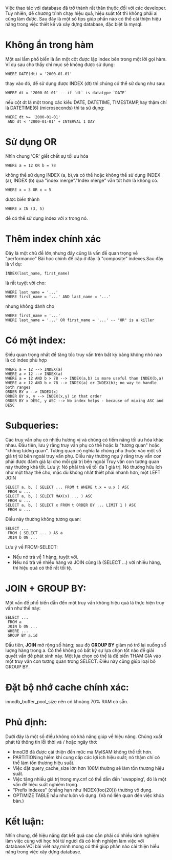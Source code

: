 Việc thao tác với database đã trở thành rất thân thuộc đối với các developer. Tuy nhiên, để chương trình chạy hiệu quả, hiệu suất tốt thì không phải ai cũng làm được. Sau đây là một số tips giúp phần nào có thể cải thiện hiệu năng trong việc thiết kế  và xây dựng database, đặc biệt là mysql.
# Không ẩn trong hàm
Một sai lầm phổ biến là ẩn một cột được lập index bên trong một lời gọi hàm. Ví dụ sau cho thấy chỉ mục sẽ không được sử dụng:
```
WHERE DATE(dt) = '2000-01-01'
```
thay vào đó, để sử dụng được INDEX (dt) thì chúng có thể sử dụng như sau:
```
WHERE dt = '2000-01-01' -- if `dt` is datatype `DATE`
```
nếu cột dt là một trong các kiểu DATE, DATETIME, TIMESTAMP,hay thậm chí là DATETIME(6) (microseconds) thì ta sử dụng:
```
WHERE dt >= '2000-01-01'
 AND dt < '2000-01-01' + INTERVAL 1 DAY
```
# Sử dụng OR
Nhìn chung 'OR' giết chết sự tối ưu hóa
```
WHERE a = 12 OR b = 78
```
không thể sử dụng INDEX (a, b),và có thể hoặc không thể sử dụng INDEX (a), INDEX (b) qua  "index merge"."Index merge" vẫn tốt hơn là không có.
```
WHERE x = 3 OR x = 5
```
được biến thành
```
WHERE x IN (3, 5)
```
để có thể sử dụng index với x trong nó.
# Thêm index chính xác
Đây là một chủ đề lớn,nhưng đây cũng là vấn đề quan trọng về "performance"
Bài học chính đề cập ở đây là "composite" indexes.Sau đây là ví dụ:
```
INDEX(last_name, first_name)
```
là rất tuyệt vời cho:
```
WHERE last_name = '...'
WHERE first_name = '...' AND last_name = '...' 
```
nhưng không dành cho
```
WHERE first_name = '...' 
WHERE last_name = '...' OR first_name = '...' -- "OR" is a killer
```
# Có một index:
Điều quan trọng nhất để tăng tốc truy vấn trên bất kỳ bảng không nhỏ nào là có index phù hợp
```
WHERE a = 12 --> INDEX(a)
WHERE a > 12 --> INDEX(a)
WHERE a = 12 AND b > 78 --> INDEX(a,b) is more useful than INDEX(b,a)
WHERE a > 12 AND b > 78 --> INDEX(a) or INDEX(b); no way to handle both ranges
ORDER BY x --> INDEX(x)
ORDER BY x, y --> INDEX(x,y) in that order
ORDER BY x DESC, y ASC --> No index helps - because of mixing ASC and DESC
```
# Subqueries:
Các truy vấn phụ có nhiều hương vị và chúng có tiềm năng tối ưu hóa khác nhau. Đầu tiên, lưu ý rằng truy vấn phụ có thể
hoặc là "tương quan" hoặc "không tương quan". Tương quan có nghĩa là chúng phụ thuộc vào một số giá trị từ bên ngoài
truy vấn phụ. Điều này thường ngụ ý rằng truy vấn con phải được đánh giá lại cho mỗi giá trị bên ngoài
Truy vấn con tương quan này thường khá tốt. Lưu ý: Nó phải trả về tối đa 1 giá trị. Nó thường hữu ích như một
thay thế cho, mặc dù không nhất thiết phải nhanh hơn, một LEFT JOIN
```
SELECT a, b, ( SELECT ... FROM t WHERE t.x = u.x ) ASC
 FROM u ...
SELECT a, b, ( SELECT MAX(x) ... ) ASC
 FROM u ...
SELECT a, b, ( SELECT x FROM t ORDER BY ... LIMIT 1 ) ASC
 FROM u ...
```
Điều này thường không tương quan:
```
SELECT ...
 FROM ( SELECT ... ) AS a
 JOIN b ON ...
```
Lưu ý về FROM-SELECT:
* Nếu nó trả về 1 hàng, tuyệt vời.
* Nếu nó trả về nhiều hàng và JOIN cũng là (SELECT ...) với nhiều hàng, thì hiệu quả có thể rất tồi tệ.
# JOIN + GROUP BY:
Một vấn đề phổ biến dẫn đến một truy vấn không hiệu quả là thực hiện truy vấn như thế này:
```
SELECT ...
 FROM a
 JOIN b ON ...
 WHERE ...
 GROUP BY a.id
```
Đầu tiên, **JOIN** mở rộng số hàng; sau đó **GROUP BY** giảm nó trở lại xuống số lượng hàng trong a.
Có thể không có bất kỳ sự lựa chọn tốt nào để giải quyết vấn đề phát sinh này. Một lựa chọn có thể là để biến THAM GIA
vào một truy vấn con tương quan trong SELECT. Điều này cũng giúp loại bỏ GROUP BY.
# Đặt bộ nhớ cache chính xác:
innodb_buffer_pool_size nên có khoảng 70% RAM có sẵn.
# Phủ định:
Dưới đây là một số điều không có khả năng giúp về hiệu năng. Chúng xuất phát từ thông tin lỗi thời và / hoặc ngây thơ:
* InnoDB đã được cải thiện đến mức mà MyISAM không thể tốt hơn.
* PARTITIONing hiếm khi cung cấp các lợi ích hiệu suất; nó thậm chí có thể làm tổn thương hiệu suất.
* Việc đặt query_cache_size lớn hơn 100M thường sẽ làm tổn thương hiệu suất.
* Việc tăng nhiều giá trị trong my.cnf có thể dẫn đến 'swapping', đó là một vấn đề hiệu suất nghiêm trọng.
* "Prefix indexes" (chẳng hạn như INDEX(foo(20))) thường vô dụng.
* OPTIMIZE TABLE hầu như luôn vô dụng. (Và nó liên quan đến việc khóa bàn.)
# Kết luận:
Nhìn chung, để hiệu năng đạt kết quả cao cần phải có nhiều kinh nghiệm làm việc cùng với học hỏi từ người đã có kinh nghiệm làm việc với database.VỚi bài viết này,mình mong có thể giúp phần nào cải thiện hiểu năng trong việc xây dựng database.